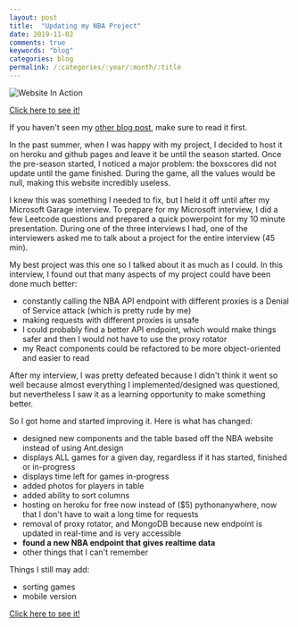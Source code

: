 ```yaml
---
layout: post
title:  "Updating my NBA Project"
date: 2019-11-02
comments: true
keywords: "blog"
categories: blog
permalink: /:categories/:year/:month/:title
---
```


![Website In Action](/assets/bsqv2.gif)

[Click here to see it!](https://vandyliu.github.io/boxscorequick)

If you haven't seen my [other blog post](../../../blog/2019/09/full-stack-nba-project), make sure to read it first.

In the past summer, when I was happy with my project, I decided to host it on heroku and github pages and leave it be until the season started. Once the pre-season started, I noticed a major problem: the boxscores did not update until the game finished. During the game, all the values would be null, making this website incredibly useless.

I knew this was something I needed to fix, but I held it off until after my Microsoft Garage interview. To prepare for my Microsoft interview, I did a few Leetcode questions and prepared a quick powerpoint for my 10 minute presentation. During one of the three interviews I had, one of the interviewers asked me to talk about a project for the entire interview (45 min).

My best project was this one so I talked about it as much as I could. In this interview, I found out that many aspects of my project could have been done much better:
- constantly calling the NBA API endpoint with different proxies is a Denial of Service attack (which is pretty rude by me)
- making requests with different proxies is unsafe
- I could probably find a better API endpoint, which would make things safer and then I would not have to use the proxy rotator
- my React components could be refactored to be more object-oriented and easier to read

After my interview, I was pretty defeated because I didn't think it went so well because almost everything I implemented/designed was questioned, but nevertheless I saw it as a learning opportunity to make something better.

So I got home and started improving it. Here is what has changed:
- designed new components and the table based off the NBA website instead of using Ant.design
- displays ALL games for a given day, regardless if it has started, finished or in-progress
- displays time left for games in-progress
- added photos for players in table
- added ability to sort columns
- hosting on heroku for free now instead of ($5) pythonanywhere, now that I don't have to wait a long time for requests
- removal of proxy rotator, and MongoDB because new endpoint is updated in real-time and is very accessible
- **found a new NBA endpoint that gives realtime data**
- other things that I can't remember

Things I still may add:
- sorting games
- mobile version

[Click here to see it!](https://vandyliu.github.io/boxscorequick)